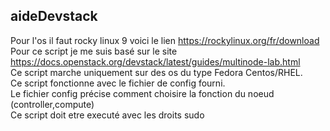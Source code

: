 ## aideDevstack
Pour l'os il faut rocky linux 9 voici le lien https://rockylinux.org/fr/download  
Pour ce script je me suis basé sur le site https://docs.openstack.org/devstack/latest/guides/multinode-lab.html  
Ce script marche uniquement sur des os du type Fedora Centos/RHEL.  
Ce script fonctionne avec le fichier de config fourni.  
Le fichier config précise comment choisire la fonction du noeud (controller,compute)  
Ce script doit etre executé avec les droits sudo  